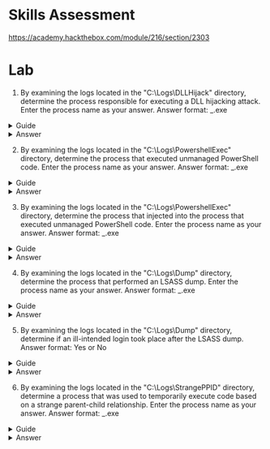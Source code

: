 # Skills Assessment

https://academy.hackthebox.com/module/216/section/2303

# Lab

1. By examining the logs located in the "C:\Logs\DLLHijack" directory, determine the process responsible for executing a DLL hijacking attack. Enter the process name as your answer. Answer format: \_.exe

<details>
<summary>Guide</summary>

Get-WinEvent allows for fast iterations on queries and also easy data output, which is useful for analysis in other tools. Let's use it to find the executable responsible.

We at least know to start with:

```ps
Get-WinEvent -Path 'C:\Logs\DLLHijack\DLLHijack.evtx' | Select-Object TimeCreated, ID, ProviderName, LevelDisplayName, Message > output.txt
```

We need to know something about DLL hijacking to narrow down results. We know the EventID for image loading (?) is `7`. Our query becomes:

```ps
Get-WinEvent -Path 'C:\Logs\DLLHijack\DLLHijack.evtx' | Where-Object { $_.ID -eq 7 } | Select-Object TimeCreated, ID, ProviderName, LevelDisplayName, Message > output.txt
```

The module mentions:

```
The event log contains the DLL's signing status (in this case, it is Microsoft-signed), the process or image responsible for loading the DLL, and the specific DLL that was loaded. In our example, we observe that "MMC.exe" loaded "psapi.dll", which is also Microsoft-signed. Both files are located in the System32 directory.
```

It seems like images loading from the Sys32 directory are most likely safe. Also the dll-hijack demo from that modules requires us to use images outside of sys32. Let's only look for images loaded outside of sys32.

```ps
Get-WinEvent -Path 'C:\Logs\DLLHijack\DLLHijack.evtx' | Where-Object { $_.ID -eq 7 -and $_.Message -notmatch "ImageLoaded: C:\\Windows\\System32\\" } | Select-Object TimeCreated, ID, ProviderName, LevelDisplayName, Message > output.txt
```

This will get you some dozen results. You'll see many are false positives from `C:\Program Files (x86)\Microsoft\`. You could
filter to also exclude this directory, but even without it you can scroll around a bit and find an event that's the exception.

</details>
<details>
<summary>Answer</summary>
Dism.exe
</details>

2. By examining the logs located in the "C:\Logs\PowershellExec" directory, determine the process that executed unmanaged PowerShell code. Enter the process name as your answer. Answer format: \_.exe

<details>
<summary>Guide</summary>

Similar to part 1, let's look back at what the module says about unmanaged processes.

```
C# is considered a "managed" language, meaning it requires a backend runtime to execute its code. The Common Language Runtime (CLR) serves as this runtime environment. Managed code does not directly run as assembly; instead, it is compiled into a bytecode format that the runtime processes and executes. Consequently, a managed process relies on the CLR to execute C# code.

The presence of "Microsoft .NET Runtime...", clr.dll, and clrjit.dll should attract our attention. These 2 DLLs are used when C# code is ran as part of the runtime to execute the bytecode. If we observe these DLLs loaded in processes that typically do not require them, it suggests a potential execute-assembly or unmanaged PowerShell injection attack.
```

We'll try to target these dll's to narrow down our results.

```ps
Get-WinEvent -Path 'C:\Logs\PowershellExec\PowershellExec.evtx' -Oldest | Where-Object { $_.ID -eq 7 -and $_.Message -like "*clrjit.dll*"} | Select-Object TimeCreated, ID, ProviderName, LevelDisplayName, Message > output.txt
```

You'll have two results. One is a shell that loaded the dll, the other is program that loaded the dll. The flag is this program.

</details>
<details>
<summary>Answer</summary>
Calculator.exe
</details>

3. By examining the logs located in the "C:\Logs\PowershellExec" directory, determine the process that injected into the process that executed unmanaged PowerShell code. Enter the process name as your answer. Answer format: \_.exe

<details>
<summary>Guide</summary>

I found this one difficult. The tooling became very slow and it was harder to iterate on queries.

Knowing that we're looking for the parent process of `Calculator.exe` from problem 2, I first tried experimenting with the following query, using variations of `Calculator.exe`

```ps
Get-WinEvent -Path 'C:\Logs\PowershellExec\PowershellExec.evtx' -Oldest | Where-Object { $_.ID -eq 7 -and $_.Message -like "*Calculator.exe*"} | Select-Object TimeCreated, ID, ProviderName, LevelDisplayName, Message > output.txt
```

I was getting no results from this, at least no timely results. After some hours with no luck, I looked online for help and find [this](https://forum.hackthebox.com/t/windows-event-logs-finding-evil-mini-module/301639), which recommended looking at the `CreateRemoteThread` events (EventId is 8).

```ps
Get-WinEvent -Path 'C:\Logs\PowershellExec\PowershellExec.evtx' -Oldest | Where-Object { $_.ID -eq 8 -and $_.Message -like "*Calculator.exe*"} | Select-Object TimeCreated, ID, ProviderName, LevelDisplayName, Message > output.txt
```

This gave me two relevant results, both mentioning Calculator.exe and another executable. The other is the flag.

</details>
<details>
<summary>Answer</summary>
rundll32.exe
</details>

4. By examining the logs located in the "C:\Logs\Dump" directory, determine the process that performed an LSASS dump. Enter the process name as your answer. Answer format: \_.exe

<details>
<summary>Guide</summary>

From the module:

```
By checking Sysmon event ID 10, which represents "ProcessAccess" events, we can identify any suspicious attempts to access LSASS.
```

![lsass event](https://academy.hackthebox.com/storage/modules/216/image33.png)

Looks like we should try:

```ps
Get-WinEvent -Path 'C:\Logs\Dump\LsassDump.evtx' -Oldest | Where-Object { $_.ID -eq 10 -and $_.Message -like "*TargetImage: C:\Windows\system32\lsass.exe*"} | Select-Object TimeCreated, ID, ProviderName, LevelDisplayName, Message > output.txt
```

This provides quite a good result with <~20 events. Looking through them, you'll see mainly `C:\Windows\system32\svchost.exe` and `C:\Program Files (x86)\Microsoft\EdgeUpdate\MicrosoftEdgeUpdate.exe`. There is a more suspicious SourceImage, that is the flag.

</details>
<details>
<summary>Answer</summary>
ProcessHacker.exe
</details>

5. By examining the logs located in the "C:\Logs\Dump" directory, determine if an ill-intended login took place after the LSASS dump. Answer format: Yes or No

<details>
<summary>Guide</summary>

We know the lsass dump happened on `waldo`'s account, via `ProcessHacker.exe`, at around `2022-04-28 02:08:47`.

Knowing that the lsass dump happened from waldo's account, I tried looking for events directed toward another user.

```ps
Get-WinEvent -Path 'C:\Logs\Dump\LsassDump.evtx' -Oldest | Where-Object { $_.ID -eq 10 -and $_.Message -notlike "*TargetUser: DESKTOP-R4PEEIF\waldo*"} | Select-Object TimeCreated, ID, ProviderName, LevelDisplayName, Message > output.txt
```

This gave me thousands of false positives, and it became clear the EventId 10 didn't have what I needed. I tried someother non-sysmon event id's, like 4624 and 4648, succesful logons and explicit credential logons respectively. I was getting nothing. But there is another .evtx file in `Logs\Dump`.

Maybe `SecurityLogs.evtx` has something about authentication. It's pretty small, let's just see what's in it.

```ps
Get-WinEvent -Path 'C:\Logs\Dump\SecurityLogs.evtx' -Oldest | Select-Object TimeCreated, ID, ProviderName, LevelDisplayName, Message > output.txt
```

You get some failed logins and some other uninteresting events. However, everything takes place before `2022-04-28 02:08:47`.

</details>
<details>
<summary>Answer</summary>
No
</details>

6. By examining the logs located in the "C:\Logs\StrangePPID" directory, determine a process that was used to temporarily execute code based on a strange parent-child relationship. Enter the process name as your answer. Answer format: \_.exe

<details>
<summary>Guide</summary>

Due to the nature of parent-child relationships, we'll want to start by looking in the `CreateRemoteThread` logs, with event id 10.

```ps
Get-WinEvent -Path 'C:\Logs\StrangePPID\StrangePPID.evtx' -Oldest | Where-Object { $_.ID -eq 10 } |  Select-Object TimeCreated, ID, ProviderName, LevelDisplayName, Message > output.txt
```

You'll get hundreds of results, but you'll notice quite a few recurring executables which are probably false positives. I started to filter out for the most common ones.

```ps
Get-WinEvent -Path 'C:\Logs\StrangePPID\StrangePPID.evtx' -Oldest | Where-Object { $_.ID -eq 10 -and $_.Message -notlike "*C:\Windows\Explorer.EXE*" -and $_.Message -notlike "*C:\Windows\system32\ctfmon.exe*" -and $_.Message -notlike "*C:\Windows\system32\mmc.exe*" -and $_.Message -notlike "*C:\Windows\System32\svchost.exe*"} |  Select-Object TimeCreated, ID, ProviderName, LevelDisplayName, Message > output.txt
```

This will give you maybe 50 logs. After poking around you'll notice one that interacts with both `ProcessHacker` and it spawned a `cmd.exe`, which doesn't really make since given what it is.

</details>
<details>
<summary>Answer</summary>
werfault.exe
</details>
